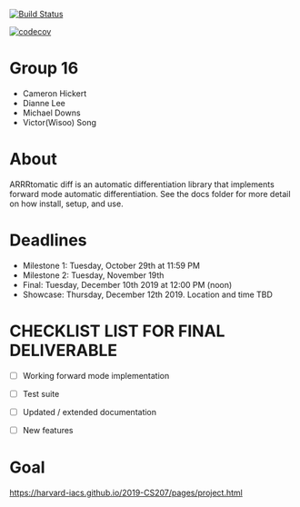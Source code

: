 [![Build Status](https://travis-ci.org/pirates-of-the-SEAS/cs207-FinalProject.svg?branch=master)](https://travis-ci.org/pirates-of-the-SEAS/cs207-FinalProject.svg?branch=master)

[![codecov](https://codecov.io/gh/pirates-of-the-SEAS/cs207-FinalProject/branch/master/graph/badge.svg)](https://codecov.io/gh/pirates-of-the-SEAS/cs207-FinalProject)
  
# Group 16

+ Cameron Hickert
+ Dianne Lee
+ Michael Downs
+ Victor(Wisoo) Song

# About
ARRRtomatic diff is an automatic differentiation library that implements forward mode automatic differentiation. See the docs folder for more detail on how install, setup, and use.
 

# Deadlines

+ Milestone 1: Tuesday, October 29th at 11:59 PM
+ Milestone 2: Tuesday, November 19th
+ Final: Tuesday, December 10th 2019 at 12:00 PM (noon)
+ Showcase: Thursday, December 12th 2019. Location and time TBD 

# CHECKLIST LIST FOR FINAL DELIVERABLE
+ [ ] Working forward mode implementation
+ [ ] Test suite
+ [ ] Updated / extended documentation
+ [ ] New features

    






# Goal
https://harvard-iacs.github.io/2019-CS207/pages/project.html

